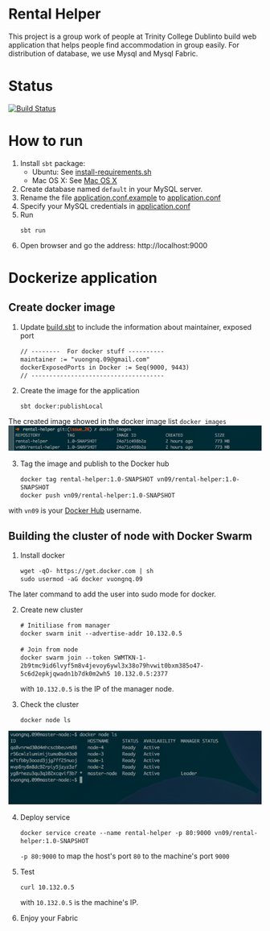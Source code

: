 # Rental Helper
This project is a group work of people at Trinity College Dublinto build web application that helps people find accommodation in group easily. For distribution of database, we use Mysql and Mysql Fabric.

# Status
[![Build Status](https://travis-ci.org/vn09/rental-helper.png)](https://travis-ci.org/vn09/rental-helper)
# How to run
1. Install `sbt` package:
   + Ubuntu: See [install-requirements.sh](scripts/install-requirements.sh)
   + Mac OS X: See [Mac OS X](http://www.scala-sbt.org/0.13/docs/Installing-sbt-on-Mac.html)
2. Create database named `default` in your MySQL server.
3. Rename the file [application.conf.example](conf/application.conf.example) to [application.conf](conf/application.conf)
4. Specify your MySQL credentials in [application.conf](conf/application.conf)
4. Run
    ```
    sbt run
    ```
5. Open browser and go the address: http://localhost:9000

# Dockerize application
## Create docker image
1. Update [build.sbt](build.sbt) to include the information about maintainer, exposed port
    ```
    // --------  For docker stuff ----------
    maintainer := "vuongnq.09@gmail.com"
    dockerExposedPorts in Docker := Seq(9000, 9443)
    // -------------------------------------
    ```

2. Create the image for the application
    ```
    sbt docker:publishLocal
    ```
The created image showed in the docker image list
    ```
    docker images
    ```
    ![Docker images](public/images/docker_images.png?raw=true)

3. Tag the image and publish to the Docker hub
    ```
    docker tag rental-helper:1.0-SNAPSHOT vn09/rental-helper:1.0-SNAPSHOT
    docker push vn09/rental-helper:1.0-SNAPSHOT
    ```
with `vn09` is your [Docker Hub](https://hub.docker.com/) username.

## Building the cluster of node with Docker Swarm
1. Install docker 
    ```
    wget -qO- https://get.docker.com | sh
    sudo usermod -aG docker vuongnq.09
    ```
The later command to add the user into sudo mode for docker.

2. Create new cluster
    ```
    # Initiliase from manager
    docker swarm init --advertise-addr 10.132.0.5
    
    # Join from node
    docker swarm join --token SWMTKN-1-2b9tmc9id6lvyf5m8v4jevoy6ywl3x38o79hvwit0bxm385o47-5c6d2epkjqwadn1b7dk0m2wh5 10.132.0.5:2377
    ```
    
    with `10.132.0.5` is the IP of the manager node.

3. Check the cluster
    ```
    docker node ls
    ```
![Cluster of nodes](public/images/cluster_nodes.png?raw=true)

4. Deploy service
    ```
    docker service create --name rental-helper -p 80:9000 vn09/rental-helper:1.0-SNAPSHOT
    ```
  
    `-p 80:9000` to map the host's port `80` to the machine's port `9000`

5. Test
    ```
    curl 10.132.0.5
    ```
    with `10.132.0.5` is the machine's IP. 

6. Enjoy your Fabric
